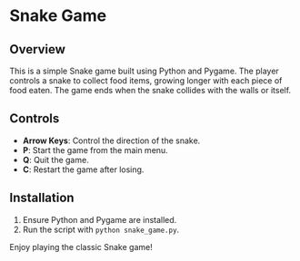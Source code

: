 # Snake Game

## Overview

This is a simple Snake game built using Python and Pygame. The player controls a snake to collect food items, growing longer with each piece of food eaten. The game ends when the snake collides with the walls or itself.

## Controls

- **Arrow Keys**: Control the direction of the snake.
- **P**: Start the game from the main menu.
- **Q**: Quit the game.
- **C**: Restart the game after losing.

## Installation

1. Ensure Python and Pygame are installed.
2. Run the script with `python snake_game.py`.

Enjoy playing the classic Snake game!
